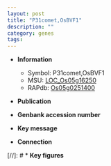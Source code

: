 ```yaml
---
layout: post
title: "P31comet,OsBVF1"
description: ""
category: genes
tags: 
---
```


* **Information**  
    + Symbol: P31comet,OsBVF1  
    + MSU: [LOC_Os05g16250](http://rice.uga.edu/cgi-bin/ORF_infopage.cgi?orf=LOC_Os05g16250)  
    + RAPdb: [Os05g0251400](http://rapdb.dna.affrc.go.jp/viewer/gbrowse_details/irgsp1?name=Os05g0251400)  

* **Publication**  

* **Genbank accession number**  

* **Key message**  

* **Connection**  

[//]: # * **Key figures**  


